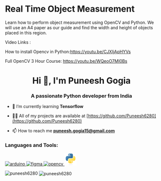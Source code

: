 # Real Time Object Measurement



Learn how to perform object measurement using OpenCV and Python. We will use an A4 paper as our guide and find the width and height of objects placed in this region.




Video Links :

How to install Opencv in Python:https://youtu.be/CJXIjApHYVs

Full OpenCV 3 Hour Course: https://youtu.be/WQeoO7MI0Bs

<h1 align="center">Hi 👋, I'm Puneesh Gogia</h1>
<h3 align="center">A passionate Python developer from India</h3>

- 🌱 I’m currently learning **Tensorflow**

- 👨‍💻 All of my projects are available at [https://github.com/Puneesh6280](https://github.com/Puneesh6280)

- 📫 How to reach me **puneesh.gogia15@gmail.com**


<h3 align="left">Languages and Tools:</h3>
<p align="left"> <a href="https://www.arduino.cc/" target="_blank"> <img src="https://cdn.worldvectorlogo.com/logos/arduino-1.svg" alt="arduino" width="40" height="40"/> </a> <a href="https://www.figma.com/" target="_blank"> <img src="https://www.vectorlogo.zone/logos/figma/figma-icon.svg" alt="figma" width="40" height="40"/> </a> <a href="https://opencv.org/" target="_blank"> <img src="https://www.vectorlogo.zone/logos/opencv/opencv-icon.svg" alt="opencv" width="40" height="40"/> </a> <a href="https://www.python.org" target="_blank"> <img src="https://raw.githubusercontent.com/devicons/devicon/master/icons/python/python-original.svg" alt="python" width="40" height="40"/> </a> </p>

<p><img align="left" src="https://github-readme-stats.vercel.app/api/top-langs?username=puneesh6280&show_icons=true&locale=en&layout=compact" alt="puneesh6280" /></p>

<p>&nbsp;<img align="center" src="https://github-readme-stats.vercel.app/api?username=puneesh6280&show_icons=true&locale=en" alt="puneesh6280" /></p>
